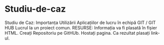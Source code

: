 # Studiu-de-caz
Studiu de Caz: Importanța Utilizării Aplicațiilor de lucru în echipă GIT / GIT HUB Lucrul la un proiect comun. RESURSE:  Informația va fi plasată în fișier HTML. Creați Repositoriu pe GitHUb. Hostați pagina. Ca rezultat plasați link-ul. 
